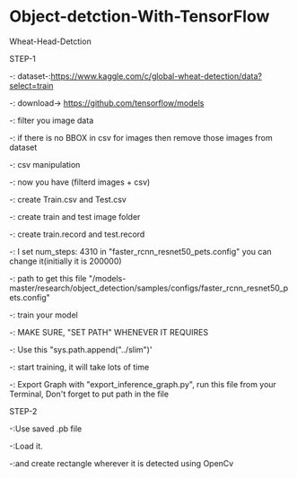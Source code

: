 # Object-detction-With-TensorFlow

Wheat-Head-Detction

STEP-1

  -: dataset-:https://www.kaggle.com/c/global-wheat-detection/data?select=train 

  -: download-> https://github.com/tensorflow/models
  
  -: filter you image data 
  
  -: if there is no BBOX in csv for images then remove those images from dataset
  
  -: csv manipulation
  
  -: now you have (filterd images + csv)
  
  -: create Train.csv and Test.csv
  
  -: create train and test image folder
  
  -: create train.record and test.record
  
  -: I set num_steps: 4310 in "faster_rcnn_resnet50_pets.config" you can change it(initially it is 200000) 
  
  -: path to get this file 
        "/models-master/research/object_detection/samples/configs/faster_rcnn_resnet50_pets.config"
  
  -: train your model
  
  -: MAKE SURE, "SET PATH" WHENEVER IT REQUIRES
  
  -: Use this "sys.path.append("../slim")'
  
  -: start training, it will take lots of time
  
  -: Export Graph with "export_inference_graph.py",  run this file from your Terminal, Don't forget to put path in the file
  

STEP-2

   -:Use saved .pb file
   
   -:Load it.
   
   -:and create rectangle wherever it is detected using OpenCv
